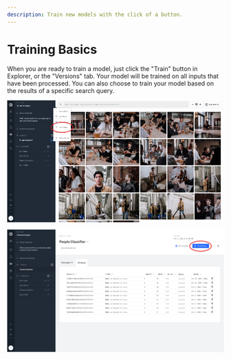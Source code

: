 ```yaml
---
description: Train new models with the click of a button.
---
```


# Training Basics

When you are ready to train a model, just click the "Train" button in Explorer, or the "Versions" tab. Your model will be trained on all inputs that have been processed. You can also choose to train your model based on the results of a specific search query. 

![Train your models directly in Explorer. Just click the three dots next to your model name and click &quot;train&quot;.](/img/trainexplorer.jpg)

![Train your model from the Model Versions view. ](/img/trainmodelmode.jpg)

